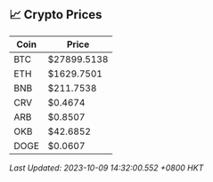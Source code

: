 ## 📈 Crypto Prices

| Coin | Price |
| ---- | ----- |
| BTC | $27899.5138 |
| ETH | $1629.7501 |
| BNB | $211.7538 |
| CRV | $0.4674 |
| ARB | $0.8507 |
| OKB | $42.6852 |
| DOGE | $0.0607 |

_Last Updated: 2023-10-09 14:32:00.552 +0800 HKT_